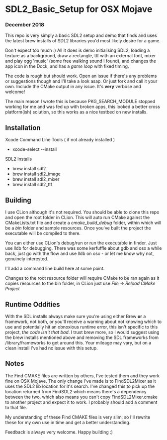 # SDL2_Basic_Setup for OSX Mojave

### December 2018

This repo is very simply a basic SDL2 setup and demo that finds and uses the latest brew installs of SDL2 libraries you'd most likely desire for a game.

Don't expect too much :) All it does is demo initialising SDL2, loading a texture as a background, draw a rectangle, ttf with an external font, mixer and play ogg 'music' (some free walking sound I found), and changes the app icon in the Dock, and has a _game loop_ with fixed timing.

The code is rough but should work. Open an issue if there's any problems or suggestions though and I'll take a look asap. Or just fork and call it your own. Include the CMake output in any issue. It's **very** verbose and welcome!

The main reason I wrote this is because PKG_SEARCH_MODULE stopped working for me and was fed up with broken apps, this looked a better cross platform(ish) solution, so this works as a nice testbed on new installs.

## Installation

Xcode Command Line Tools ( if not already installed )

- xcode-select --install

SDL2 Installs

- brew install sdl2
- brew install sdl2_image
- brew install sdl2_mixer
- brew install sdl2_ttf

## Building

I use CLion although it's not required. You should be able to clone this repo and open the root folder in CLion. This will auto run CMake against the CMakeLists.txt file and create a _cmake_build_debug_ folder, within which will be a _bin_ folder and sample resources. Once you've built the project the executable will be compiled to there.

You can either use CLion's debug/run or run the executable in finder. Just use lldb for debugging. There was some kerfuffle about gdb and osx a while back, just go with the flow and use lldb on osx - or let me know why not, genuinely interested.

I'll add a command line build here at some point.

Changes to the root resource folder will require CMake to be ran again as it copies resources to the bin folder, in CLion just use _File -> Reload CMake Project_

## Runtime Oddities

With the SDL installs always make sure you're using either Brew **or** a framework, not both, or you'll receive a warning about not knowing which to use and potentially hit an obnoxious runtime error, this isn't specific to this project, _the code isn't that bad_. I trust brew more, so I would suggest using the brew installs mentioned above and removing the SDL frameworks from /library/frameworks to get around this. Your mileage may vary, but on a clean install I've had no issue with this setup.

## Notes

The Find CMAKE files are written by others, I've tested them and they work fine on OSX Mojave. The only change I've made is to FindSDL2Mixer as it uses the SDL2 lib location for it's search. I've changed this to pick up the location returned from FindSDL2 which means there's a dependency between the two, which also means you can't copy FindSDL2Mixer.cmake to another project and expect it to work. I probably should add a comment to that file.

My understanding of these Find CMAKE files is very slim, so I'll rewrite these for my own use in time and get a better understanding.

Feedback is always very welcome. Happy building :)

